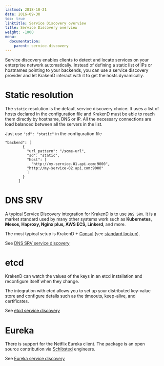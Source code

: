 ```yaml
---
lastmod: 2018-10-21
date: 2016-09-30
toc: true
linktitle: Service Discovery overview
title: Service Discovery overview
weight: -1000
menu:
  documentation:
    parent: service-discovery
---
```


Service discovery enables clients to detect and locate services on your enterprise network automatically. Instead of defining a static list of IPs or hostnames pointing to your backends, you can use a service discovery provider and let KrakenD interact with it to get the hosts dynamically.

# Static resolution
The `static` resolution is the default service discovery choice. It uses a list of hosts declared in the configuration file and KrakenD must be able to reach them directly by hostname, DNS or IP. All the necessary connections are load balanced between all the servers in the list.

Just use `"sd": "static"` in the configuration file

    "backend": [
	        {
	          "url_pattern": "/some-url",
	          "sd": "static",
	          "host": [
	            "http://my-service-01.api.com:9000",
              "http://my-service-02.api.com:9000"
	          ]
	        }
	      ]


# DNS SRV
A typical Service Discovery integration for KrakenD is to use `DNS SRV`. It is a market standard used by many other systems work such as **Kubernetes, Mesos, Haproxy, Nginx plus, AWS ECS, Linkerd**, and more.

The most typical setup is KrakenD + [Consul](https://www.consul.io/) (see [standard lookup](https://www.consul.io/docs/agent/dns.html#standard-lookup)).

See [DNS SRV service discovery](/docs/service-discovery/dns-srv/)

# etcd
KrakenD can watch the values of the keys in an etcd installation and reconfigure itself when they change.

The integration with etcd allows you to set up your distributed key-value store and configure details such as the timeouts, keep-alive, and certificates.

See [etcd service discovery](/docs/service-discovery/etcd/)

# Eureka
There is support for the Netflix Eureka client. The package is an open source contribution via [Schibsted](https://www.schibsted.com/) engineers.

See [Eureka service discovery](/docs/service-discovery/eureka/)